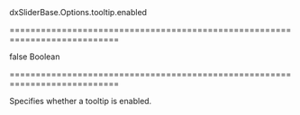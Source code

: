 <!--id-->dxSliderBase.Options.tooltip.enabled<!--/id-->
===========================================================================
<!--default-->false<!--/default-->
<!--type-->Boolean<!--/type-->
===========================================================================

<!--shortDescription-->
Specifies whether a tooltip is enabled.
<!--/shortDescription-->

<!--fullDescription-->

<!--/fullDescription-->